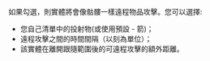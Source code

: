 如果勾選，則實體將會像骷髏一樣遠程物品攻擊。您可以選擇:
* 您自己清單中的投射物(或使用預設 - 箭)；
* 遠程攻擊之間的時間間隔（以刻為單位）；
* 該實體在離開跟隨範圍後的可遠程攻擊的額外距離。